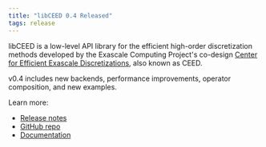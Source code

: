 ```yaml
---
title: "libCEED 0.4 Released"
tags: release
---
```


libCEED is a low-level API library for the efficient high-order discretization methods developed by the Exascale Computing Project's co-design [Center for Efficient Exascale Discretizations](https://ceed.exascaleproject.org/), also known as CEED. 

v0.4 includes new backends, performance improvements, operator composition, and new examples.

Learn more:
- [Release notes](https://github.com/CEED/libCEED/releases/tag/v0.4)
- [GitHub repo](https://github.com/CEED/libCEED)
- [Documentation](https://codedocs.xyz/CEED/libCEED/md_doc_libCEEDapi.html)
